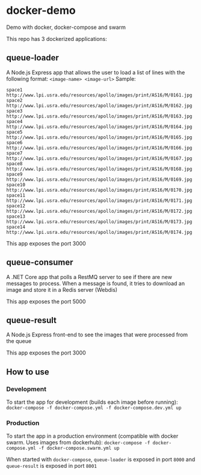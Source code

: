 # docker-demo
Demo with docker, docker-compose and swarm

This repo has 3 dockerized applications:

## queue-loader
A Node.js Express app that allows the user to load a list of lines with the following format: `<image-name> <image-url>`
Sample:
```
space1 http://www.lpi.usra.edu/resources/apollo/images/print/AS16/M/0161.jpg
space2 http://www.lpi.usra.edu/resources/apollo/images/print/AS16/M/0162.jpg
space3 http://www.lpi.usra.edu/resources/apollo/images/print/AS16/M/0163.jpg
space4 http://www.lpi.usra.edu/resources/apollo/images/print/AS16/M/0164.jpg
space5 http://www.lpi.usra.edu/resources/apollo/images/print/AS16/M/0165.jpg
space6 http://www.lpi.usra.edu/resources/apollo/images/print/AS16/M/0166.jpg
space7 http://www.lpi.usra.edu/resources/apollo/images/print/AS16/M/0167.jpg
space8 http://www.lpi.usra.edu/resources/apollo/images/print/AS16/M/0168.jpg
space9 http://www.lpi.usra.edu/resources/apollo/images/print/AS16/M/0169.jpg
space10 http://www.lpi.usra.edu/resources/apollo/images/print/AS16/M/0170.jpg
space11 http://www.lpi.usra.edu/resources/apollo/images/print/AS16/M/0171.jpg
space12 http://www.lpi.usra.edu/resources/apollo/images/print/AS16/M/0172.jpg
space13 http://www.lpi.usra.edu/resources/apollo/images/print/AS16/M/0173.jpg
space14 http://www.lpi.usra.edu/resources/apollo/images/print/AS16/M/0174.jpg
```

This app exposes the port 3000

## queue-consumer
A .NET Core app that polls a RestMQ server to see if there are new messages to process.
When a message is found, it tries to download an image and store it in a Redis server (Webdis)

This app exposes the port 5000

## queue-result
A Node.js Express front-end to see the images that were processed from the queue

This app exposes the port 3000


## How to use

### Development
To start the app for development (builds each image before running):
`docker-compose -f docker-compose.yml -f docker-compose.dev.yml up`

### Production
To start the app in a production environment (compatible with docker swarm. Uses images from dockerhub):
`docker-compose -f docker-compose.yml -f docker-compose.swarm.yml up`

When started with `docker-compose`, `queue-loader` is exposed in port `8000` and `queue-result` is exposed in port `8001`
